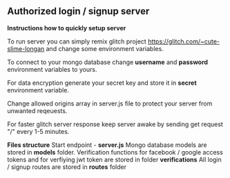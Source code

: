 ## **Authorized login / signup server**

**Instructions how to quickly setup server**

To run server you can simply remix glitch project https://glitch.com/~cute-slime-longan and change some environment variables.

To connect to your mongo database change **username** and **password** environment variables to yours.

For data encryption generate your secret key and store it in **secret** environment variable.

Change allowed origins array in server.js file to protect your server from unwanted reqeuests.

For faster glitch server response keep server awake by sending get request "/" every 1-5 minutes.



**Files structure**
Start endpoint - **server.js**
Mongo database models are stored in **models** folder.
Verification functions for facebook / google access tokens and for verfiying jwt token are stored in folder **verifications**
All login / signup routes are stored in **routes** folder
